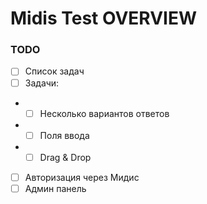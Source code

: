 # Midis Test OVERVIEW

### TODO

- [ ] Список задач
- [ ] Задачи:
- - [ ] Несколько вариантов ответов
- - [ ] Поля ввода
- - [ ] Drag & Drop
- [ ] Авторизация через Мидис
- [ ] Админ панель
